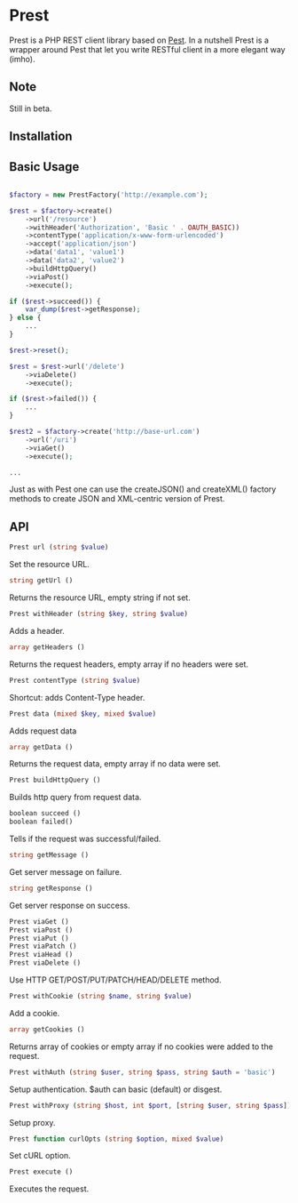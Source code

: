 Prest
=====

Prest is a PHP REST client library based on [Pest](https://github.com/educoder/pest).
In a nutshell Prest is a wrapper around Pest that let you write RESTful client in
a more elegant way (imho).

Note
----

Still in beta.

Installation
------------


Basic Usage
-----------

```php

$factory = new PrestFactory('http://example.com');

$rest = $factory->create()
    ->url('/resource')
    ->withHeader('Authorization', 'Basic ' . OAUTH_BASIC))
    ->contentType('application/x-www-form-urlencoded')
    ->accept('application/json')
    ->data('data1', 'value1')
    ->data('data2', 'value2')
    ->buildHttpQuery()
    ->viaPost()
    ->execute();

if ($rest->succeed()) {
    var_dump($rest->getResponse);
} else {
    ...
}

$rest->reset();

$rest = $rest->url('/delete')
    ->viaDelete()
    ->execute();

if ($rest->failed()) {
    ...
}

$rest2 = $factory->create('http://base-url.com')
    ->url('/uri')
    ->viaGet()
    ->execute();

...

```
Just as with Pest one can use the createJSON() and createXML() factory methods to
create JSON and XML-centric version of Prest.


API
---
```php
Prest url (string $value)
```
Set the resource URL.

```php
string getUrl ()
```
Returns the resource URL, empty string if not set.

```php
Prest withHeader (string $key, string $value)
```
Adds a header.

```php
array getHeaders ()
```
Returns the request headers, empty array if no headers were set.

```php
Prest contentType (string $value)
```
Shortcut: adds Content-Type header.

```php
Prest data (mixed $key, mixed $value)
```
Adds request data

```php
array getData ()
```
Returns the request data, empty array if no data were set.

```php
Prest buildHttpQuery ()
```
Builds http query from request data.

```php
boolean succeed ()
boolean failed()
```
Tells if the request was successful/failed.

```php
string getMessage ()
```
Get server message on failure.

```php
string getResponse ()
```
Get server response on success.

```php
Prest viaGet ()
Prest viaPost ()
Prest viaPut ()
Prest viaPatch ()
Prest viaHead ()
Prest viaDelete ()
```
Use HTTP GET/POST/PUT/PATCH/HEAD/DELETE method.

```php
Prest withCookie (string $name, string $value)
```
Add a cookie.

```php
array getCookies ()
```
Returns array of cookies or empty array if no cookies were added to the request.

```php
Prest withAuth (string $user, string $pass, string $auth = 'basic')
```
Setup authentication. $auth can basic (default) or disgest.

```php
Prest withProxy (string $host, int $port, [string $user, string $pass])
```
Setup proxy.

```php
Prest function curlOpts (string $option, mixed $value)
```
Set cURL option.

```php
Prest execute ()
```
Executes the request.